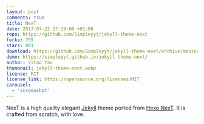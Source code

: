 ```yaml
---
layout: post
comments: true
title: NexT
date: 2017-07-22 17:19:00 +01:00
repo: https://github.com/Simpleyyt/jekyll-theme-next
forks: 755
stars: 801
download: https://github.com/Simpleyyt/jekyll-theme-next/archive/master.zip
demo: https://simpleyyt.github.io/jekyll-theme-next/
author: Yitao Yao
thumbnail: jekyll-theme-next.webp
license: MIT
license_link: https://opensource.org/licenses/MIT
carousel: 
  - 'screenshot'
---
```


NexT is a high quality elegant [Jekyll](https://jekyllrb.com) theme ported from [Hexo NexT](https://github.com/iissnan/hexo-theme-next).
It is crafted from scratch, with love.
